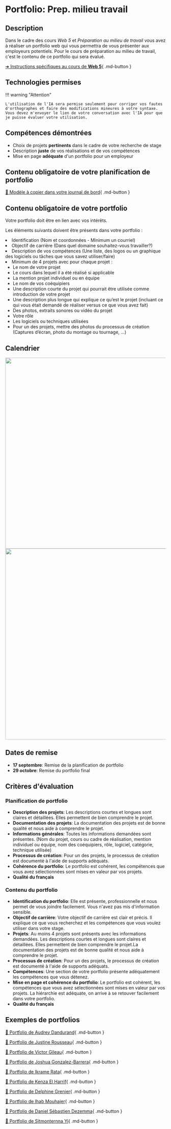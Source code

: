 # Portfolio: Prep. milieu travail


## Description
Dans le cadre des cours *Web 5* et *Préparation au milieu de travail* vous avez à réaliser un portfolio web qui vous permettra de vous présenter aux employeurs potentiels. Pour le cours de préparation au milieu de travail, c'est le contenu de ce portfolio qui sera évalué.

[➜ Instructions spécifiques au cours de **Web 5**](https://tim-montmorency.com/compendium/582-511-web5/projets/portfolio.html){ .md-button }


## Technologies permises
!!! warning "Attention"

    L'utilisation de l'IA sera permise seulement pour corriger vos fautes d'orthographes et faire des modifications mineures à votre syntaxe. Vous devez m'envoyer le lien de votre conversation avec l'IA pour que je puisse évaluer votre utilisation. 

## Compétences démontrées
* Choix de projets **pertinents** dans le cadre de votre recherche de stage
* Description **juste** de vos réalisations et de vos compétences
* Mise en page **adéquate** d'un portfolio pour un employeur

## Contenu obligatoire de votre planification de portfolio
[💼 Modèle à copier dans votre journal de bord](https://github.com/tim-montmorency-preparation-stage/modele_journal_preparation_stage/blob/main/03_planification_portfolio.md){ .md-button }    


## Contenu obligatoire de votre portfolio
Votre portfolio doit être en lien avec vos intérêts. 

Les éléments suivants doivent être présents dans votre portfolio :
<li>Identification (Nom et coordonnées - Minimum un courriel)</li>
<li>Objectif de carrière (Dans quel domaine souhaitez-vous travailler?)</li>
<li>Description de vos compétences (Une liste, des logos ou un graphique des logiciels ou tâches que vous savez utiliser/faire)</li>
<li>Minimum de 4 projets avec pour chaque projet :<ul><li>Le nom de votre projet</li><li>Le cours dans lequel il a été réalisé si applicable</li><li>La mention projet individuel ou en équipe</li><li>Le nom de vos coéquipiers</li><li>Une description courte du projet qui pourrait être utilisée comme introduction de votre projet</li><li>Une description plus longue qui explique ce qu’est le projet (incluant ce qui vous était demandé de réaliser versus ce que vous avez fait)</li><li>Des photos, extraits sonores ou vidéo du projet</li><li>Votre rôle</li><li>Les logiciels ou techniques utilisées</li><li>Pour un des projets, mettre des photos du processus de création (Captures d’écran, photo du montage ou tournage, …)</li></ul></li>

## Calendrier
<img src="../image/septembre.jpg" height="600" />    

<img src="../image/octobre.jpg" height="600" />

## Dates de remise
* **17 septembre**: Remise de la planification de portfolio
* **29 octobre**: Remise du portfolio final

## Critères d'évaluation
### Planification de portfolio
* **Description des projets**: Les descriptions courtes et longues sont claires et détaillées. Elles permettent de bien comprendre le projet.
* **Documentation des projets**: La documentation des projets est de bonne qualité et nous aide à comprendre le projet.
* **Informations générales**: Toutes les informations demandées sont présentes. (Nom du projet, cours ou cadre de réalisation, mention individuel ou équipe, nom des coéquipiers, rôle, logiciel, catégorie, technique utilisée)
* **Processus de création**: Pour un des projets, le processus de création est documenté à l'aide de supports adéquats.
* **Cohérence du portfolio**: Le portfolio est cohérent, les compétences que vous avez sélectionnées sont mises en valeur par vos projets. 
* **Qualité du français**

### Contenu du portfolio
* **Identification du portfolio**: Elle est présente, professionnelle et nous permet de vous joindre facilement. Vous n'avez pas mis d'information sensible.
* **Objectif de carrière**: Votre objectif de carrière est clair et précis. Il explique ce que vous recherchez et les compétences que vous voulez utiliser dans votre stage. 
* **Projets**: Au moins 4 projets sont présents avec les informations demandées. Les descriptions courtes et longues sont claires et détaillées. Elles permettent de bien comprendre le projet.La documentation des projets est de bonne qualité et nous aide à comprendre le projet.
* **Processus de création**: Pour un des projets, le processus de création est documenté à l'aide de supports adéquats.
* **Compétences**: Une section de votre portfolio présente adéquatement les compétences que vous détenez. 
* **Mise en page et cohérence du portfolio**: Le portfolio est cohérent, les compétences que vous avez sélectionnées sont mises en valeur par vos projets. La hiérarchie est adéquate, on arrive à se retouver facilement dans votre portfolio.
* **Qualité du français**

## Exemples de portfolios
[💼 Portfolio de Audrey Dandurand](https://audreydandurand.github.io/index.html){ .md-button }    

[💼 Portfolio de Justine Rousseau](https://justinersu.github.io/){ .md-button }    

[💼 Portfolio de Victor Gileau](https://victorgileau.github.io/victorgileau_portfolio/index.html){ .md-button }         

[💼 Portfolio de Joshua Gonzalez-Barrera](https://jxshvfx.github.io/joshuagonzalez.github.io/){ .md-button }     

[💼 Portfolio de Ikrame Rata](https://ikramert.ca/){ .md-button }     

[💼 Portfolio de Kenza El Harrif](https://kenzaelharrif.github.io/KenzaElHarrif_portfolio/index.html){ .md-button }      

[💼 Portfolio de Delphine Grenier](https://delphineg-projets.github.io/portfolio){ .md-button }      

[💼 Portfolio de Ihab Mouhajer](https://ihabmjr.github.io/){ .md-button }     

[💼 Portfolio de Daniel Sébastien Dezemma](https://dezemma.com/){ .md-button }      

[💼 Portfolio de Sitmonternna Yi](https://sitmonternna.github.io/artist_portfolio/){ .md-button }

